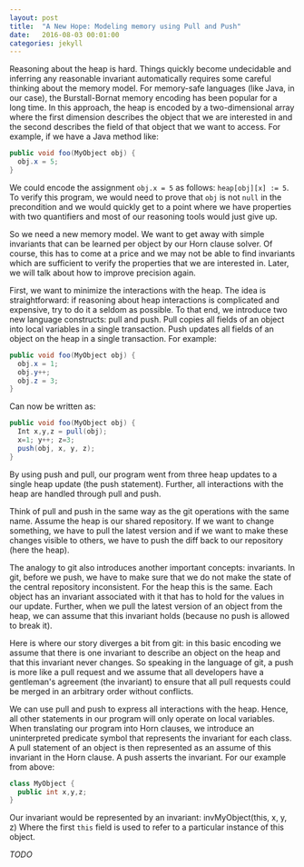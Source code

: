 ```yaml
---
layout: post
title:  "A New Hope: Modeling memory using Pull and Push"
date:   2016-08-03 00:01:00
categories: jekyll
---
```


Reasoning about the heap is hard. Things quickly become undecidable and inferring any reasonable invariant automatically requires some careful thinking about the memory model. For memory-safe languages (like Java, in our case), the Burstall-Bornat memory encoding has been popular for a long time. In this approach, the heap is encoded by a two-dimensional array where the first dimension describes the object that we are interested in and the second describes the field of that object that we want to access.
For example, if we have a Java method like:

```java
public void foo(MyObject obj) {
  obj.x = 5;
}
```

We could encode the assignment `obj.x = 5` as follows: `heap[obj][x] := 5`. To verify this program, we would need to prove that `obj` is not `null` in the precondition and we would quickly get to a point where we have properties with two quantifiers and most of our reasoning tools would just give up.

So we need a new memory model. We want to get away with simple invariants that can be learned per object by our Horn clause solver. Of course, this has to come at a price and we may not be able to find invariants which are sufficient to verify the properties that we are interested in. Later, we will talk about how to improve precision again. 

First, we want to minimize the interactions with the heap. The idea is straightforward: if reasoning about heap interactions is complicated and expensive, try to do it a seldom as possible. To that end, we introduce two new language constructs: pull and push. Pull copies all fields of an object into local variables in a single transaction. Push updates all fields of an object on the heap in a single transaction. For example:

```java
public void foo(MyObject obj) {
  obj.x = 1;
  obj.y++;
  obj.z = 3;
}
```

Can now be written as:

```java
public void foo(MyObject obj) {
  Int x,y,z = pull(obj);
  x=1; y++; z=3;
  push(obj, x, y, z);
}
```

By using push and pull, our program went from three heap updates to a single heap update (the push statement). Further, all interactions with the heap are handled through pull and push.

Think of pull and push in the same way as the git operations with the same name. Assume the heap is our shared repository. If we want to change something, we have to pull the latest version and if we want to make these changes visible to others, we have to push the diff back to our repository (here the heap).

The analogy to git also introduces another important concepts: invariants. In git, before we push, we have to make sure that we do not make the state of the central repository inconsistent. For the heap this is the same. Each object has an invariant associated with it that has to hold for the values in our update. Further, when we pull the latest version of an object from the heap, we can assume that this invariant holds (because no push is allowed to break it).

Here is where our story diverges a bit from git: in this basic encoding we assume that there is one invariant to describe an object on the heap and that this invariant never changes. So speaking in the language of git, a push is more like a pull request and we assume that all developers have a gentleman's agreement (the invariant) to ensure that all pull requests could be merged in an arbitrary order without conflicts. 

We can use pull and push to express all interactions with the heap. Hence, all other statements in our program will only operate on local variables. When translating our program into Horn clauses, we introduce an uninterpreted predicate symbol that represents the invariant for each class. A pull statement of an object is then represented as an assume of this invariant in the Horn clause. A push asserts the invariant. For our example from above:

```java
class MyObject {
  public int x,y,z;
}
```

Our invariant would be represented by an invariant:
invMyObject(this, x, y, z)
Where the first `this` field is used to refer to a particular instance of this object.

*TODO*

